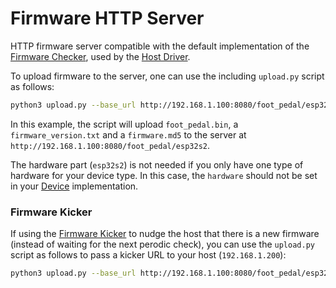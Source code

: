 # Firmware HTTP Server
HTTP firmware server compatible with the default implementation of the [Firmware Checker](../src/host_driver/FirmwareChecker.h), used by the [Host Driver](../src/host_driver/HostDriver.h).

To upload firmware to the server, one can use the including `upload.py` script as follows:

```bash
python3 upload.py --base_url http://192.168.1.100:8080/foot_pedal/esp32s2 --firmware_version_file ./build/foot_pedal_firmware_version.txt ./build/foot_pedal.bin
```
In this example, the script will upload `foot_pedal.bin`, a `firmware_version.txt` and a `firmware.md5` to the server at `http://192.168.1.100:8080/foot_pedal/esp32s2`.

The hardware part (`esp32s2`) is not needed if you only have one type of hardware for your device type. In this case, the `hardware` should not be set in your [Device](../src/host_driver/Device.h) implementation.

### Firmware Kicker
If using the [Firmware Kicker](../src/host_driver/FirmwareKicker.h) to nudge the host that there is a new firmware (instead of waiting for the next perodic check), you can use the `upload.py` script as follows to pass a kicker URL to your host (`192.168.1.200`):

```bash
python3 upload.py --base_url http://192.168.1.100:8080/foot_pedal/esp32s2 --kicker_url http://192.168.1.200:82?device=foot_pedal&hardware=esp32s2 --firmware_version_file ./build/foot_pedal_firmware_version.txt ./build/foot_pedal.bin
```